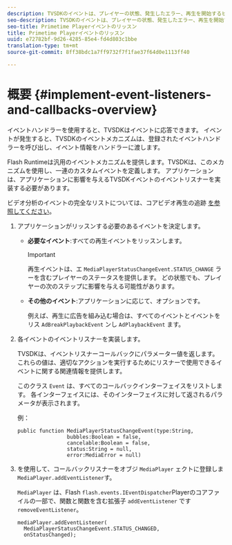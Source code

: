 ```yaml
---
description: TVSDKのイベントは、プレイヤーの状態、発生したエラー、再生を開始するビデオ、広告完了など、要求したアクションの完了、暗黙的に発生したアクションを示します。
seo-description: TVSDKのイベントは、プレイヤーの状態、発生したエラー、再生を開始するビデオ、広告完了など、要求したアクションの完了、暗黙的に発生したアクションを示します。
seo-title: Primetime Playerイベントのリッスン
title: Primetime Playerイベントのリッスン
uuid: e72782bf-9d26-4285-85e4-fd4d803c1bbe
translation-type: tm+mt
source-git-commit: 8ff38bdc1a7ff9732f7f1fae37f64d0e1113ff40

---
```



# 概要 {#implement-event-listeners-and-callbacks-overview}

イベントハンドラーを使用すると、TVSDKはイベントに応答できます。 イベントが発生すると、TVSDKのイベントメカニズムは、登録されたイベントハンドラーを呼び出し、イベント情報をハンドラーに渡します。

Flash Runtimeは汎用のイベントメカニズムを提供します。TVSDKは、このメカニズムを使用し、一連のカスタムイベントを定義します。 アプリケーションは、アプリケーションに影響を与えるTVSDKイベントのイベントリスナーを実装する必要があります。

ビデオ分析のイベントの完全なリストについては、コアビデオ再生の追跡 [を参照してください](https://marketing.adobe.com/resources/help/en_US/sc/appmeasurement/hbvideo/c_vhl_track-core-vid-playback.html)。

1. アプリケーションがリッスンする必要のあるイベントを決定します。

   * **必要なイベント**:すべての再生イベントをリッスンします。

      >[!IMPORTANT]
      >
      >再生イベントは、エ `MediaPlayerStatusChangeEvent.STATUS_CHANGE` ラーを含むプレイヤーのステータスを提供します。 どの状態でも、プレイヤーの次のステップに影響を与える可能性があります。

   * **その他のイベント**:アプリケーションに応じて、オプションです。

      例えば、再生に広告を組み込む場合は、すべてのイベントとイベントをリス `AdBreakPlaybackEvent` ンし `AdPlaybackEvent` ます。

1. 各イベントのイベントリスナーを実装します。

   TVSDKは、イベントリスナーコールバックにパラメーター値を返します。 これらの値は、適切なアクションを実行するためにリスナーで使用できるイベントに関する関連情報を提供します。

   このクラス `Event` は、すべてのコールバックインターフェイスをリストします。 各インターフェイスには、そのインターフェイスに対して返されるパラメータが表示されます。

   例：

   ```
   public function MediaPlayerStatusChangeEvent(type:String,  
                   bubbles:Boolean = false,  
                   cancelable:Boolean = false,  
                   status:String = null,  
                   error:MediaError = null) 
   ```

1. を使用して、コールバックリスナーをオブジ `MediaPlayer` ェクトに登録しま `MediaPlayer.addEventListener`す。

   `MediaPlayer` は、Flash `flash.events.IEventDispatcher`Playerのコアファイルの一部で、関数と関数を含む拡張子 `addEventListener` です `removeEventListener`。

   ```
   mediaPlayer.addEventListener( 
     MediaPlayerStatusChangeEvent.STATUS_CHANGED,  
     onStatusChanged);
   ```


